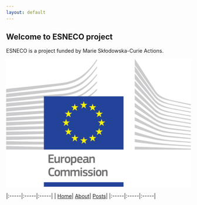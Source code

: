 ```yaml
---
layout: default
---
```


## Welcome to ESNECO project 

ESNECO is a project funded by Marie Skłodowska-Curie Actions. 

![EUlogo](assets/logo_ce-en-rvb-hr.jpg)

|:-----|:-----|:-----|
| [Home](./index.md)| [About](./about.md)| [Posts](./index_of_posts.md)|
|:-----|:-----|:-----|
